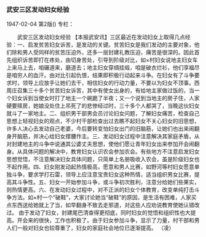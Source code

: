 ### 武安三区发动妇女经验

1947-02-04
第2版()
专栏：

　　武安三区发动妇女经验
    【本报武安讯】三区最近在发动妇女上取得几点经验：一、启发贫苦妇女诉苦，是发动的关键。贫苦妇女是我们发动的主要对象，他们除和男人受同样的贫苦压迫外，还多一层封建礼教压迫，痛苦是很深的。因此首先组织诉苦即打在疼处，由切身苦处，引导到阶级对比，如×村妇女说地主妇女车上来马上去，咱碾道来，磨道去；地主妇女穿绸挂缎，咱是破衣烂衫，他们享福尽是咱穷人的血汗。由对比引起仇恨，结果即积极行动起来斗争。在妇女有了斗争要求时，领导上应放手让她们去干，相信妇女的行动力量，不要以为妇女不顶事。西周庄召集三十多个贫苦妇女诉苦，其中有使女出身的，有给地主家做过饭的，当一个妇女诉到当使女时打了地主一个碗跪了半夜；又一个说到当地主的房子住，人家硬要赎房，她娘没处住上吊死了的悲惨经过时，三十多个人都哭了，当晚这伙妇女就斗了一家地主。二、组织男干部男会员讨论妇女问题，了解妇女痛苦，检查自己思想上轻视妇女的观点，不少村干部检查出过去瞧不起妇女不关心妇女的旧思想，许多人决心去发动自己老婆，今后要转变怕妇女出门的旧脑筋，让她们也出来闹翻身开脑筋，并决心给妇女撑腰作主。三、发动妇女过程中注意解决其家庭矛盾，从对封建地主的斗争中说通其公婆丈夫思想，使他们愿让青年妇女出来参加开会闹翻身。从具体问题的解决中，教育妇女认识农会参加农会。有些地方不注意启发妇女思想觉悟，不注意解决妇女具体问题，只简单上名册吸收入农会，虽是阶级妇女也不起作用。四、妇女刚发动起热情极高，愿意和男人比赛，如野河等村妇女愿意单独斗争，要求学打石雷，领导上应注意宝贵妇女这种热情，适当组织男女比赛，提高其斗争性。五、妇女一开始参加斗争，或斗争初次胜利，注意分给她们些果实，则热情更高。六、在发动妇女过程中，对不正派的妇女个体教育，改变单纯打击斗争方法。如×村一个“破鞋”，大家讨论她当“破鞋”的原因，是生活有困难，人家买点东西送给她就上了当，如早翻身不致去走邪道，对这些人应劝说教育使她认错改过。
    由于发动了妇女，封建尾巴清查得更彻底，同时妇女的觉悟和组织性也大提高。开会来的很快，工作也积极了。由于妇女参加斗争，显示了力量，村干部和男人们一般对妇女也较尊重了，妇女的家庭社会地位已逐渐提高。
    （凌）
